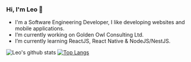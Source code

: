 ### Hi, I'm Leo 🤟
- I'm a Software Engineering Developer, I like developing websites and mobile applications.
- I’m currently working on Golden Owl Consulting Ltd.
- I’m currently learning ReactJS, React Native & NodeJS/NestJS.

![Leo's github stats](https://github-readme-stats.vercel.app/api?username=imnhsang&show_icons=true&theme=buefy&show_icons=true&count_private=true) 
[![Top Langs](https://github-readme-stats.vercel.app/api/top-langs/?username=imnhsang&layout=compact)](https://github.com/anuraghazra/github-readme-stats)
